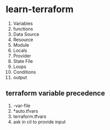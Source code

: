 # learn-terraform

1. Variables
2. functions
3. Data Source
4. Resource
5. Module
6. Locals
7. Provider
8. State File
9. Loops
10. Conditions 
11. output


## terraform variable precedence

1. -var-file
2. *auto.tfvars
3. terraform.tfvars
4. ask in cil to provide input




